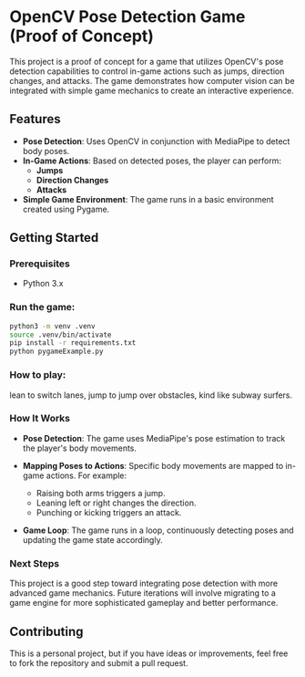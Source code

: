 
# OpenCV Pose Detection Game (Proof of Concept)

This project is a proof of concept for a game that utilizes OpenCV's pose detection capabilities to control in-game actions such as jumps, direction changes, and attacks. The game demonstrates how computer vision can be integrated with simple game mechanics to create an interactive experience.

## Features

- **Pose Detection**: Uses OpenCV in conjunction with MediaPipe to detect body poses.
- **In-Game Actions**: Based on detected poses, the player can perform:
  - **Jumps**
  - **Direction Changes**
  - **Attacks**
- **Simple Game Environment**: The game runs in a basic environment created using Pygame.

## Getting Started

### Prerequisites

- Python 3.x

### Run the game:

```bash
python3 -m venv .venv
source .venv/bin/activate
pip install -r requirements.txt
python pygameExample.py
```

### How to play:
lean to switch lanes, jump to jump over obstacles, kind like subway surfers. 

### How It Works

- **Pose Detection**: The game uses MediaPipe's pose estimation to track the player's body movements.
- **Mapping Poses to Actions**: Specific body movements are mapped to in-game actions. For example:
  - Raising both arms triggers a jump.
  - Leaning left or right changes the direction.
  - Punching or kicking triggers an attack.
  
- **Game Loop**: The game runs in a loop, continuously detecting poses and updating the game state accordingly.

### Next Steps

This project is a good step toward integrating pose detection with more advanced game mechanics. Future iterations will involve migrating to a game engine for more sophisticated gameplay and better performance.

## Contributing

This is a personal project, but if you have ideas or improvements, feel free to fork the repository and submit a pull request.